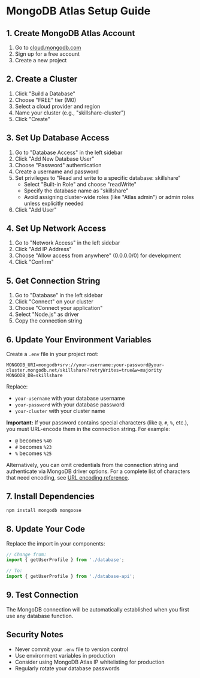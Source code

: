 # MongoDB Atlas Setup Guide

## 1. Create MongoDB Atlas Account
1. Go to [cloud.mongodb.com](https://cloud.mongodb.com)
2. Sign up for a free account
3. Create a new project

## 2. Create a Cluster
1. Click "Build a Database"
2. Choose "FREE" tier (M0)
3. Select a cloud provider and region
4. Name your cluster (e.g., "skillshare-cluster")
5. Click "Create"

## 3. Set Up Database Access
1. Go to "Database Access" in the left sidebar
2. Click "Add New Database User"
3. Choose "Password" authentication
4. Create a username and password
5. Set privileges to "Read and write to a specific database: skillshare"
   - Select "Built-in Role" and choose "readWrite"
   - Specify the database name as "skillshare"
   - Avoid assigning cluster-wide roles (like "Atlas admin") or admin roles unless explicitly needed
6. Click "Add User"

## 4. Set Up Network Access
1. Go to "Network Access" in the left sidebar
2. Click "Add IP Address"
3. Choose "Allow access from anywhere" (0.0.0.0/0) for development
4. Click "Confirm"

## 5. Get Connection String
1. Go to "Database" in the left sidebar
2. Click "Connect" on your cluster
3. Choose "Connect your application"
4. Select "Node.js" as driver
5. Copy the connection string

## 6. Update Your Environment Variables
Create a `.env` file in your project root:

```env
MONGODB_URI=mongodb+srv://your-username:your-password@your-cluster.mongodb.net/skillshare?retryWrites=true&w=majority
MONGODB_DB=skillshare
```

Replace:
- `your-username` with your database username
- `your-password` with your database password
- `your-cluster` with your cluster name

**Important:** If your password contains special characters (like `@`, `#`, `%`, etc.), you must URL-encode them in the connection string. For example:
- `@` becomes `%40`
- `#` becomes `%23`
- `%` becomes `%25`

Alternatively, you can omit credentials from the connection string and authenticate via MongoDB driver options. For a complete list of characters that need encoding, see [URL encoding reference](https://www.w3schools.com/tags/ref_urlencode.ASP).

## 7. Install Dependencies
```bash
npm install mongodb mongoose
```

## 8. Update Your Code
Replace the import in your components:
```typescript
// Change from:
import { getUserProfile } from './database';

// To:
import { getUserProfile } from './database-api';
```

## 9. Test Connection
The MongoDB connection will be automatically established when you first use any database function.

## Security Notes
- Never commit your `.env` file to version control
- Use environment variables in production
- Consider using MongoDB Atlas IP whitelisting for production
- Regularly rotate your database passwords
